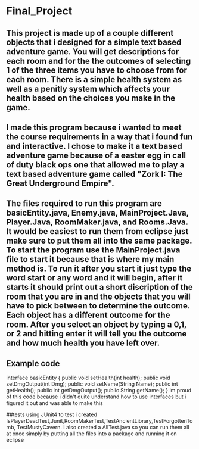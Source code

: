 # Final_Project

## This project is made up of a couple different objects that i designed for a simple text based adventure game. You will get descriptions for each room and for the the outcomes of selecting 1 of the three items you have to choose from for each room. There is a simple health system as well as a penitly system which affects your health based on the choices you make in the game. 

## I made this program because i wanted to meet the course requirements in a way that i found fun and interactive. I chose to make it a text based adventure game because of a easter egg in call of duty black ops one that allowed me to play a text based adventure game called "Zork I: The Great Underground Empire".

## The files required to run this program are basicEntity.java, Enemy.java, MainProject.Java, Player.Java, RoomMaker.java, and Rooms.Java. It would be easiest to run them from eclipse just make sure to put them all into the same package. To start the program use the MainProject.java file to start it because that is where my main method is. To run it after you start it just type the word start or any word and it will begin, after it starts it should print out a short discription of the room that you are in and the objects that you will have to pick between to determine the outcome. Each object has a different outcome for the room. After you select an object by typing  a 0,1, or 2 and hitting enter it will tell you the outcome and how much health you have left over. 

## Example code
interface basicEntity {
	public void setHealth(int health);
	public void setDmgOutput(int Dmg);
	public void setName(String Name);
	public int getHealth();
	public int getDmgOutput();
	public String getName();
}
im proud of this code because i didn't quite understand how to use interfaces but i figured it out and was able to make this

##tests
using JUnit4 to test i created IsPlayerDeadTest,Junit,RoomMakerTest,TestAncientLibrary,TestForgottenTomb, TestMustyCavern. I also created a AllTest.java so you can run them all at once simply by putting all the files into a package and running it on eclipse

